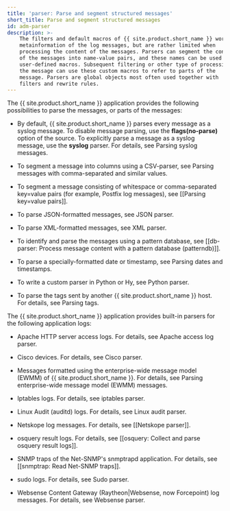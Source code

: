 ```yaml
---
title: 'parser: Parse and segment structured messages'
short_title: Parse and segment structured messages
id: adm-parser
description: >-
    The filters and default macros of {{ site.product.short_name }} work well on the headers and
    metainformation of the log messages, but are rather limited when
    processing the content of the messages. Parsers can segment the content
    of the messages into name-value pairs, and these names can be used as
    user-defined macros. Subsequent filtering or other type of processing of
    the message can use these custom macros to refer to parts of the
    message. Parsers are global objects most often used together with
    filters and rewrite rules.
---
```


The {{ site.product.short_name }} application provides the following possibilities to
parse the messages, or parts of the messages:

- By default, {{ site.product.short_name }} parses every message as a syslog message.
    To disable message parsing, use the **flags(no-parse)** option of
    the source. To explicitly parse a message as a syslog message, use
    the **syslog** parser. For details, see
    Parsing syslog messages.
- To segment a message into columns using a CSV-parser, see
    Parsing messages with comma-separated and similar values.

- To segment a message consisting of whitespace or comma-separated
    key=value pairs (for example, Postfix log messages), see
    [[Parsing key=value pairs]].
- To parse JSON-formatted messages, see JSON parser.

- To parse XML-formatted messages, see XML parser.

- To identify and parse the messages using a pattern database, see
    [[db-parser: Process message content with a pattern database (patterndb)]].

- To parse a specially-formatted date or timestamp, see
    Parsing dates and timestamps.
- To write a custom parser in Python or Hy, see
    Python parser.
- To parse the tags sent by another {{ site.product.short_name }} host. For details, see
    Parsing tags.

The {{ site.product.short_name }} application provides built-in parsers for the
following application logs:

- Apache HTTP server access logs. For details, see
    Apache access log parser.
- Cisco devices. For details, see Cisco parser.

- Messages formatted using the enterprise-wide message model (EWMM) of
    {{ site.product.short_name }}. For details, see
    Parsing enterprise-wide message model (EWMM) messages.

- Iptables logs. For details, see iptables parser.

- Linux Audit (auditd) logs. For details, see
    Linux audit parser.
- Netskope log messages. For details, see
    [[Netskope parser]].
- osquery result logs. For details, see
    [[osquery: Collect and parse osquery result logs]].

- SNMP traps of the Net-SNMP\'s snmptrapd
    application. For details, see
    [[snmptrap: Read Net-SNMP traps]].
- sudo logs. For details, see Sudo parser.
- Websense Content Gateway (Raytheon\|Websense, now Forcepoint) log
    messages. For details, see Websense parser.
